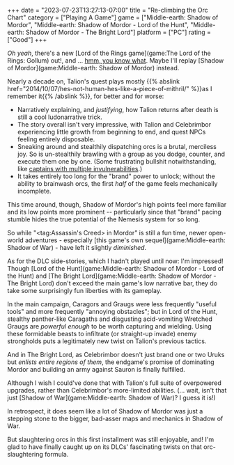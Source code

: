+++
date = "2023-07-23T13:27:13-07:00"
title = "Re-climbing the Orc Chart"
category = ["Playing A Game"]
game = ["Middle-earth: Shadow of Mordor", "Middle-earth: Shadow of Mordor - Lord of the Hunt", "Middle-earth: Shadow of Mordor - The Bright Lord"]
platform = ["PC"]
rating = ["Good"]
+++

<i>Oh yeah</i>, there's a new [Lord of the Rings game](game:The Lord of the Rings: Gollum) out!, and ... <a href="https://opencritic.com/game/13215/the-lord-of-the-rings-gollum">hmm, you know what</a>.  Maybe I'll replay [Shadow of Mordor](game:Middle-earth: Shadow of Mordor) instead.

Nearly a decade on, Talion's quest plays mostly {{% abslink href="2014/10/07/hes-not-human-hes-like-a-piece-of-mithril/" %}}as I remember it{{% /abslink %}}, for better and for worse:

* Narratively explaining, and <i>justifying</i>, how Talion returns after death is still a cool ludonarrative trick.
* The story overall isn't very impressive, with Talion and Celebrimbor experiencing little growth from beginning to end, and quest NPCs feeling entirely disposable.
* Sneaking around and stealthily dispatching orcs is a brutal, merciless joy.  So is un-stealthily brawling with a group as you dodge, counter, and execute them one by one.  (Some frustrating bullshit notwithstanding, like <a href="https://shadowofwar.fandom.com/wiki/Nemesis_Traits#Invulnerability_Strengths">captains with multiple invulnerabilities</a>.)
* It takes entirely too long for the "brand" power to unlock; without the ability to brainwash orcs, the first <i>half</i> of the game feels mechanically incomplete.

This time around, though, Shadow of Mordor's high points feel more familiar and its low points more prominent -- particularly since that "brand" pacing stumble hides the true potential of the Nemesis system for so long.

So while "<tag:Assassin's Creed> in Mordor" is still a fun time, newer open-world adventures - especially [this game's own sequel](game:Middle-earth: Shadow of War) - have left it slightly <i>diminished</i>.

As for the DLC side-stories, which I hadn't played until now: I'm impressed!  Though [Lord of the Hunt](game:Middle-earth: Shadow of Mordor - Lord of the Hunt) and [The Bright Lord](game:Middle-earth: Shadow of Mordor - The Bright Lord) don't exceed the main game's low narrative bar, they do take some surprisingly fun liberties with its gameplay.

In the main campaign, Caragors and Graugs were less frequently "useful tools" and more frequently "annoying obstacles"; but in Lord of the Hunt, stealthy panther-like Caragaths and disgusting acid-vomiting Wretched Graugs are <i>powerful enough</i> to be worth capturing and wielding.  Using these formidable beasts to infiltrate (or straight-up invade) enemy strongholds puts a legitimately new twist on Talion's previous tactics.

And in The Bright Lord, as Celebrimbor doesn't just brand one or two Uruks but <i>enlists entire regions of them</i>, the endgame's promise of dominating Mordor and building an army against Sauron is finally fulfilled.

Although I wish I could've done that with Talion's full suite of overpowered upgrades, rather than Celebrimbor's more-limited abilities.  (... wait, isn't that just [Shadow of War](game:Middle-earth: Shadow of War)?  I guess it is!)

In retrospect, it does seem like a lot of Shadow of Mordor was just a stepping stone to the bigger, bad-asser maps and mechanics in Shadow of War.

But slaughtering orcs in this first installment was still enjoyable, and! I'm glad to have finally caught up on its DLCs' fascinating twists on that orc-slaughtering formula.
